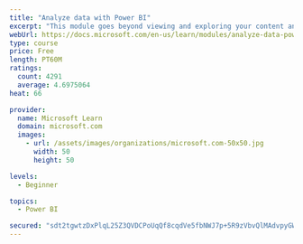 ```yaml
---
title: "Analyze data with Power BI"
excerpt: "This module goes beyond viewing and exploring your content and explains how to interact with it by working with reports and dashboards to uncover and share new business insights."
webUrl: https://docs.microsoft.com/en-us/learn/modules/analyze-data-power-bi/
type: course
price: Free
length: PT60M
ratings:
  count: 4291
  average: 4.6975064
heat: 66

provider:
  name: Microsoft Learn
  domain: microsoft.com
  images:
    - url: /assets/images/organizations/microsoft.com-50x50.jpg
      width: 50
      height: 50

levels:
  - Beginner

topics:
  - Power BI

secured: "sdt2tgwtzDxPlqL25Z3QVDCPoUqQf8cqdVe5fbNWJ7p+5R9zVbvQlMAdvpyGWGKJhzk4KKtn5gcZf0xiHcuK7bQQh63bFcgyTtCaJkvTiHqnMm3JfJ5UYqaGlZ9yJT3VlkKw7A0TtvIJwhzazouCoI9TNuN99iCQYUFGJYhuvDz52nBBiWoub/9IZVeBcTn+D8wYUlF8ECBv+zOZJFTsnjEr93SrNiaVjNTlFAQNgQKt5TL6SRBrXF8b+ulWeTRM+n8oh1UYuHQxqU5I7nxNUwuts3Q3OOdnu3zk2tOM3H1MLae3ggVRliIxA60XR7UQT3tOTAyDY6nEVoI+q/5eo0mnf6XCMqgI1LUENVPb56rbYMdbp4m+/efMT0ErR106JsvN41mS7SWjcDwfjh3RKA==;6Hz5/ZhHrPdNes1e1vdS+g=="
---
```


